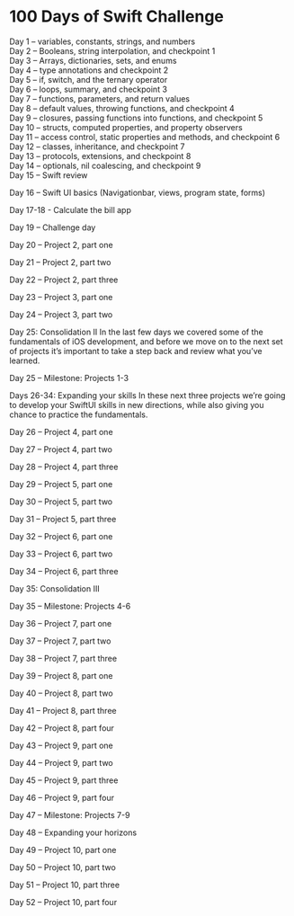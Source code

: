 # 100 Days of Swift Challenge

Day 1 – variables, constants, strings, and numbers <br>
Day 2 – Booleans, string interpolation, and checkpoint 1 <br>
Day 3 – Arrays, dictionaries, sets, and enums <br>
Day 4 – type annotations and checkpoint 2 <br>
Day 5 – if, switch, and the ternary operator <br>
Day 6 – loops, summary, and checkpoint 3 <br>
Day 7 – functions, parameters, and return values <br>
Day 8 – default values, throwing functions, and checkpoint 4 <br>
Day 9 – closures, passing functions into functions, and checkpoint 5 <br>
Day 10 – structs, computed properties, and property observers <br>
Day 11 – access control, static properties and methods, and checkpoint 6 <br>
Day 12 – classes, inheritance, and checkpoint 7 <br>
Day 13 – protocols, extensions, and checkpoint 8 <br>
Day 14 – optionals, nil coalescing, and checkpoint 9 <br>
Day 15 – Swift review <br>


Day 16 – Swift UI basics (Navigationbar, views, program state, forms) <br>

Day 17-18 - Calculate the bill app <br>

Day 19 – Challenge day

Day 20 – Project 2, part one

Day 21 – Project 2, part two

Day 22 – Project 2, part three

Day 23 – Project 3, part one

Day 24 – Project 3, part two
 

Day 25: Consolidation II
In the last few days we covered some of the fundamentals of iOS development, and before we move on to the next set of projects it’s important to take a step back and review what you’ve learned.

Day 25 – Milestone: Projects 1-3
 

Days 26-34: Expanding your skills
In these next three projects we’re going to develop your SwiftUI skills in new directions, while also giving you chance to practice the fundamentals.

Day 26 – Project 4, part one

Day 27 – Project 4, part two

Day 28 – Project 4, part three

Day 29 – Project 5, part one

Day 30 – Project 5, part two

Day 31 – Project 5, part three

Day 32 – Project 6, part one

Day 33 – Project 6, part two

Day 34 – Project 6, part three

Day 35: Consolidation III

Day 35 – Milestone: Projects 4-6

Day 36 – Project 7, part one

Day 37 – Project 7, part two

Day 38 – Project 7, part three

Day 39 – Project 8, part one

Day 40 – Project 8, part two

Day 41 – Project 8, part three

Day 42 – Project 8, part four

Day 43 – Project 9, part one

Day 44 – Project 9, part two

Day 45 – Project 9, part three

Day 46 – Project 9, part four

Day 47 – Milestone: Projects 7-9

Day 48 – Expanding your horizons
 
Day 49 – Project 10, part one

Day 50 – Project 10, part two

Day 51 – Project 10, part three

Day 52 – Project 10, part four
